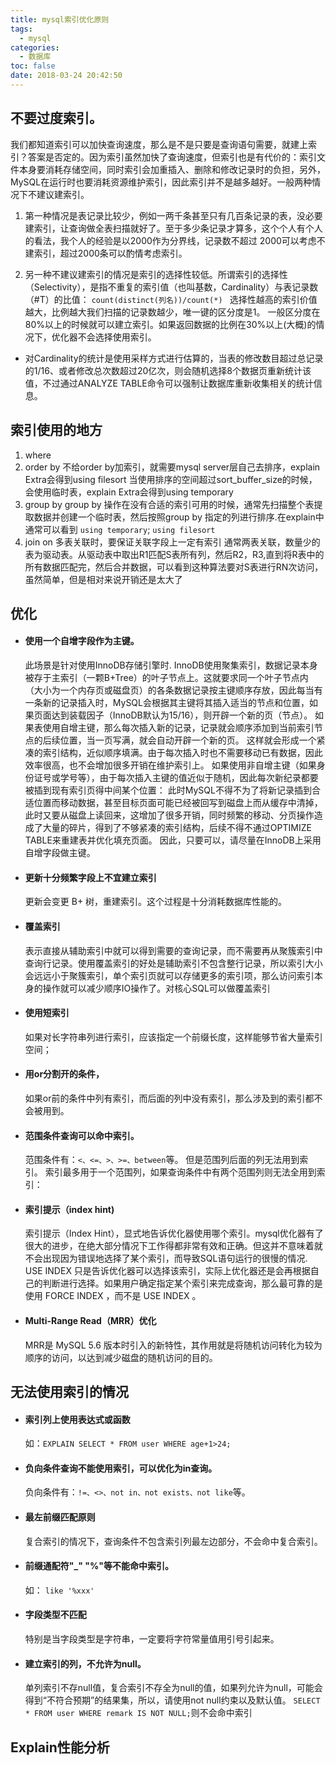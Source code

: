 ```yaml
---
title: mysql索引优化原则
tags:
  - mysql
categories:
  - 数据库
toc: false
date: 2018-03-24 20:42:50
---
```


## 不要过度索引。
我们都知道索引可以加快查询速度，那么是不是只要是查询语句需要，就建上索引？答案是否定的。因为索引虽然加快了查询速度，但索引也是有代价的：索引文件本身要消耗存储空间，同时索引会加重插入、删除和修改记录时的负担，另外，MySQL在运行时也要消耗资源维护索引，因此索引并不是越多越好。一般两种情况下不建议建索引。

1. 第一种情况是表记录比较少，例如一两千条甚至只有几百条记录的表，没必要建索引，让查询做全表扫描就好了。至于多少条记录才算多，这个个人有个人的看法，我个人的经验是以2000作为分界线，记录数不超过 2000可以考虑不建索引，超过2000条可以酌情考虑索引。

2. 另一种不建议建索引的情况是索引的选择性较低。所谓索引的选择性（Selectivity），是指不重复的索引值（也叫基数，Cardinality）与表记录数（#T）的比值：
`count(distinct(列名))/count(*) `
选择性越高的索引价值越大，比例越大我们扫描的记录数越少，唯一键的区分度是1。 一般区分度在80%以上的时候就可以建立索引。如果返回数据的比例在30%以上(大概)的情况下，优化器不会选择使用索引。

- 对Cardinality的统计是使用采样方式进行估算的，当表的修改数目超过总记录的1/16、或者修改总次数超过20亿次，则会随机选择8个数据页重新统计该值，不过通过ANALYZE TABLE命令可以强制让数据库重新收集相关的统计信息。


## 索引使用的地方
1. where
2. order by
	不给order by加索引，就需要mysql server层自己去排序，explain Extra会得到using filesort 当使用排序的空间超过sort_buffer_size的时候，会使用临时表，explain Extra会得到using temporary
3. group by
	group by 操作在没有合适的索引可用的时候，通常先扫描整个表提取数据并创建一个临时表，然后按照group by 指定的列进行排序.在explain中通常可以看到 `using temporary`; `using filesort`
4. join on 多表关联时，要保证关联字段上一定有索引
	通常两表关联，数量少的表为驱动表。从驱动表中取出R1匹配S表所有列，然后R2，R3,直到将R表中的所有数据匹配完，然后合并数据，可以看到这种算法要对S表进行RN次访问，虽然简单，但是相对来说开销还是太大了



## 优化

- #### 使用一个自增字段作为主键。
	此场景是针对使用InnoDB存储引擎时. InnoDB使用聚集索引，数据记录本身被存于主索引（一颗B+Tree）的叶子节点上。这就要求同一个叶子节点内（大小为一个内存页或磁盘页）的各条数据记录按主键顺序存放，因此每当有一条新的记录插入时，MySQL会根据其主键将其插入适当的节点和位置，如果页面达到装载因子（InnoDB默认为15/16），则开辟一个新的页（节点）。
如果表使用自增主键，那么每次插入新的记录，记录就会顺序添加到当前索引节点的后续位置，当一页写满，就会自动开辟一个新的页。
这样就会形成一个紧凑的索引结构，近似顺序填满。由于每次插入时也不需要移动已有数据，因此效率很高，也不会增加很多开销在维护索引上。
如果使用非自增主键（如果身份证号或学号等），由于每次插入主键的值近似于随机，因此每次新纪录都要被插到现有索引页得中间某个位置：
此时MySQL不得不为了将新记录插到合适位置而移动数据，甚至目标页面可能已经被回写到磁盘上而从缓存中清掉，此时又要从磁盘上读回来，这增加了很多开销，同时频繁的移动、分页操作造成了大量的碎片，得到了不够紧凑的索引结构，后续不得不通过OPTIMIZE TABLE来重建表并优化填充页面。
因此，只要可以，请尽量在InnoDB上采用自增字段做主键。

- #### 更新十分频繁字段上不宜建立索引
	更新会变更 B+ 树，重建索引。这个过程是十分消耗数据库性能的。
- #### 	覆盖索引
	表示直接从辅助索引中就可以得到需要的查询记录，而不需要再从聚簇索引中查询行记录。使用覆盖索引的好处是辅助索引不包含整行记录，所以索引大小会远远小于聚簇索引，单个索引页就可以存储更多的索引项，那么访问索引本身的操作就可以减少顺序IO操作了。对核心SQL可以做覆盖索引
- #### 使用短索引
	如果对长字符串列进行索引，应该指定一个前缀长度，这样能够节省大量索引空间；
- #### 用or分割开的条件，
	如果or前的条件中列有索引，而后面的列中没有索引，那么涉及到的索引都不会被用到。
- #### 范围条件查询可以命中索引。
	范围条件有：`<、<=、>、>=、between`等。
	但是范围列后面的列无法用到索引。 索引最多用于一个范围列，如果查询条件中有两个范围列则无法全用到索引：
- #### 索引提示（index hint)
	索引提示（Index Hint），显式地告诉优化器使用哪个索引。mysql优化器有了很大的进步，在绝大部分情况下工作得都非常有效和正确。但这并不意味着就不会出现因为错误地选择了某个索引，而导致SQL语句运行的很慢的情况.
	USE INDEX 只是告诉优化器可以选择该索引，实际上优化器还是会再根据自己的判断进行选择。如果用户确定指定某个索引来完成查询，那么最可靠的是使用 FORCE INDEX ，而不是 USE INDEX 。
- #### Multi-Range Read（MRR）优化
	MRR是 MySQL 5.6 版本时引入的新特性，其作用就是将随机访问转化为较为顺序的访问，以达到减少磁盘的随机访问的目的。



## 无法使用索引的情况
- #### 索引列上使用表达式或函数
	如：`EXPLAIN SELECT * FROM user WHERE age+1>24;`
- #### 负向条件查询不能使用索引，可以优化为in查询。
	负向条件有：`!=、<>、not in、not exists、not like`等。
- #### 最左前缀匹配原则
	复合索引的情况下，查询条件不包含索引列最左边部分，不会命中复合索引。
- #### 前缀通配符"_" "%"等不能命中索引。
	如： `like '%xxx'`  
- #### 字段类型不匹配
	特别是当字段类型是字符串，一定要将字符常量值用引号引起来。
- #### 建立索引的列，不允许为null。
	单列索引不存null值，复合索引不存全为null的值，如果列允许为null，可能会得到“不符合预期”的结果集，所以，请使用not null约束以及默认值。
	`SELECT * FROM user WHERE remark IS NOT NULL;`则不会命中索引

## Explain性能分析
